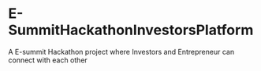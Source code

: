 # E-SummitHackathonInvestorsPlatform
A E-summit Hackathon project where Investors and Entrepreneur can connect with each other

